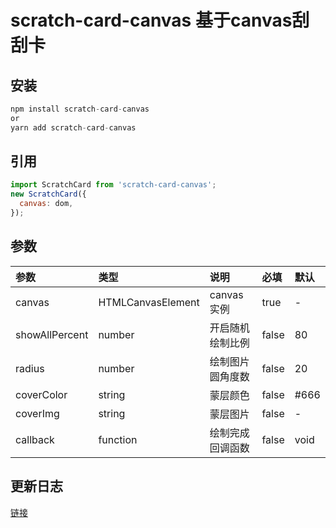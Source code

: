 # scratch-card-canvas 基于canvas刮刮卡

## 安装
``` js
npm install scratch-card-canvas
or
yarn add scratch-card-canvas
```

## 引用
``` js
import ScratchCard from 'scratch-card-canvas';
new ScratchCard({
  canvas: dom,
});
```

## 参数
| 参数 | 类型 | 说明 | 必填 | 默认 |  
| :-----| :---- | :---- | :---- | :---- |
| canvas | HTMLCanvasElement | canvas实例 | true | - |
| showAllPercent | number | 开启随机绘制比例 | false | 80 |
| radius | number | 绘制图片圆角度数 | false | 20 |
| coverColor | string | 蒙层颜色 | false | #666 |
| coverImg | string | 蒙层图片 | false | - |
| callback | function | 绘制完成回调函数 | false | void |

## 更新日志
[链接](./CHANGELOG.md)

